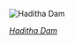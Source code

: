 
![Haditha Dam](https://upload.wikimedia.org/wikipedia/commons/thumb/e/e2/ISS-45_StoryOfWater%2C_Colors_Patiently_Swirl_-_Haditha_Dam_Lake.jpg/750px-ISS-45_StoryOfWater%2C_Colors_Patiently_Swirl_-_Haditha_Dam_Lake.jpg)

*[Haditha Dam](https://wikipedia.org/wiki/File:ISS-45_StoryOfWater,_Colors_Patiently_Swirl_-_Haditha_Dam_Lake.jpg)*
